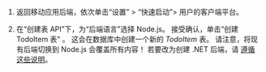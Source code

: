 1. 返回移动应用后端，依次单击“设置” > “快速启动”> 用户的客户端平台。 

2. 在“创建表 API”下，为“后端语言”选择 Node.js。 接受确认，单击“创建 TodoItem 表” 。 这会在数据库中创建一个新的 *TodoItem* 表。 请注意，将现有后端切换到 Node.js 会覆盖所有内容！ 若要改为创建 .NET 后端，请 [遵循这些说明](../articles/app-service-mobile/app-service-mobile-dotnet-backend-how-to-use-server-sdk.md#create-app)。